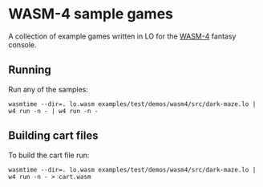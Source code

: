 # WASM-4 sample games

A collection of example games written in LO for the [WASM-4](https://wasm4.org) fantasy console.

## Running

Run any of the samples:

```shell
wasmtime --dir=. lo.wasm examples/test/demos/wasm4/src/dark-maze.lo | w4 run -n - | w4 run -n -
```

## Building cart files

To build the cart file run:

```shell
wasmtime --dir=. lo.wasm examples/test/demos/wasm4/src/dark-maze.lo | w4 run -n - > cart.wasm
```
